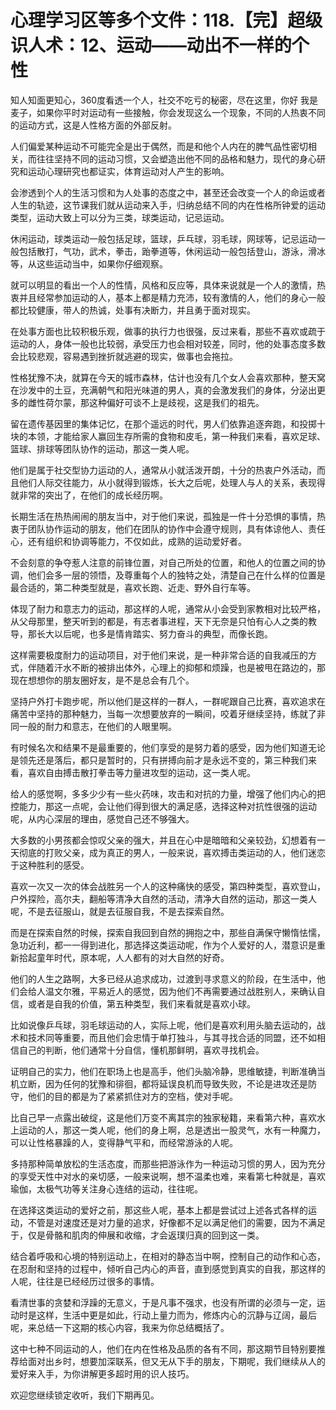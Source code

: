 # 心理学习区等多个文件：118.【完】超级识人术：12、运动——动出不一样的个性

知人知面更知心，360度看透一个人，社交不吃亏的秘密，尽在这里，你好 我是麦子，如果你平时对运动有一些接触，你会发现这么一个现象，不同的人热衷不同的运动方式，这是人性格方面的外部反射。

人们偏爱某种运动不可能完全是出于偶然，而是和他个人内在的脾气品性密切相关，而往往坚持不同的运动习惯，又会塑造出他不同的品格和魅力，现代的身心研究和运动心理研究也都证实，体育运动对人产生的影响。

会渗透到个人的生活习惯和为人处事的态度之中，甚至还会改变一个人的命运或者人生的轨迹，这节课我们就从运动来入手，归纳总结不同的内在性格所钟爱的运动类型，运动大致上可以分为三类，球类运动，记忌运动。

休闲运动，球类运动一般包括足球，篮球，乒乓球，羽毛球，网球等，记忌运动一般包括散打，气功，武术，拳击，跆拳道等，休闲运动一般包括登山，游泳，滑冰等，从这些运动当中，如果你仔细观察。

就可以明显的看出一个人的性情，风格和反应等，具体来说就是一个人的激情，热衷并且经常参加运动的人，基本上都是精力充沛，较有激情的人，他们的身心一般都比较健康，带人的热诚，处事有决断力，并且勇于面对现实。

在处事方面也比较积极乐观，做事的执行力也很强，反过来看，那些不喜欢或疏于运动的人，身体一般也比较弱，承受压力也会相对较差，同时，他的处事态度多数会比较悲观，容易遇到挫折就逃避的现实，做事也会拖拉。

性格犹豫不决，就算在今天的城市森林，估计也没有几个女人会喜欢那种，整天窝在沙发中的土豆，充满朝气和阳光味道的男人，真的会激发我们的身体，分泌出更多的雌性荷尔蒙，那这种偏好可谈不上是歧视，这是我们的祖先。

留在遗传基因里的集体记忆，在那个遥远的时代，男人们依靠追逐奔跑，和投掷十块的本领，才能给家人赢回生存所需的食物和皮毛，第一种我们来看，喜欢足球、篮球、排球等团队协作的运动，那这一类人呢。

他们是属于社交型协力运动的人，通常从小就活泼开朗，十分的热衷户外活动，而且他们人际交往能力，从小就得到锻炼，长大之后呢，处理人与人的关系，表现得就非常的突出了，在他们的成长经历啊。

长期生活在热热闹闹的朋友当中，对于他们来说，孤独是一件十分恐惧的事情，热衷于团队协作运动的朋友，他们在团队的协作中会遵守规则，具有体谅他人、责任心，还有组织和协调等能力，不仅如此，成熟的运动爱好者。

不会刻意的争夺惹人注意的前锋位置，对自己所处的位置，和他人的位置之间的协调，他们会多一层的领悟，及尊重每个人的独特之处，清楚自己在什么样的位置是最合适的，第二种类型就是，喜欢长跑、近走、野外自行车等。

体现了耐力和意志力的运动，那这样的人呢，通常从小会受到家教相对比较严格，从父母那里，整天听到的都是，有志者事进程，天下无奈是只怕有心人之类的教导，那长大以后呢，也多是情肯踏实、努力奋斗的典型，而像长跑。

这样需要极度耐力的运动项目，对于他们来说，是一种非常合适的自我减压的方式，伴随着汗水不断的被排出体外，心理上的抑郁和烦躁，也是被甩在路边的，那现在想想你的朋友圈好友，是不是总会有几个。

坚持户外打卡跑步呢，所以他们是这样的一群人，一群呢跟自己比赛，喜欢追求在痛苦中坚持的那种魅力，当每一次想要放弃的一瞬间，咬着牙继续坚持，练就了非同一般的耐力和意志，在他们的人眼里啊。

有时候名次和结果不是最重要的，他们享受的是努力着的感受，因为他们知道无论是领先还是落后，都只是暂时的，只有拼搏向前才是永远不变的，第三种我们来看，喜欢自由搏击散打拳击等力量进攻型的运动，这一类人呢。

给人的感觉啊，多多少少有一些火药味，攻击和对抗的力量，增强了他们内心的把控能力，那这一点呢，会让他们得到很大的满足感，选择这种对抗性很强的运动呢，从内心深层的理由，感觉自己还不够强大。

大多数的小男孩都会惊叹父亲的强大，并且在心中是暗暗和父亲较劲，幻想着有一天彻底的打败父亲，成为真正的男人，一般来说，喜欢搏击类运动的人，他们迷恋于这种胜利的感受。

喜欢一次又一次的体会战胜另一个人的这种痛快的感受，第四种类型，喜欢登山，户外探险，高尔夫，翻船等清净大自然的活动，清净大自然的运动，那这一类人呢，不是去征服山，就是去征服自我，不是去探索自然。

而是在探索自然的时候，探索自我回到自然的拥抱之中，那些自满保守懒惰怯懦，急功近利，都一一得到进化，那选择这类运动呢，作为个人爱好的人，潜意识是重新拾起童年时代，原本呢，人人都有的对大自然的好奇。

他们的人生之路啊，大多已经从追求成功，过渡到寻求意义的阶段，在生活中，他们会给人温文尔雅，平易近人的感觉，因为他们不再需要通过战胜别人，来确认自信，或者是自我的价值，第五种类型，我们来看就是喜欢小球。

比如说像乒乓球，羽毛球运动的人，实际上呢，他们是喜欢利用头脑去运动的，战术和技术同等重要，而且他们会忠情于单打独斗，与其寻找合适的同盟，还不如相信自己的判断，他们通常十分自信，懂机那鲜明，喜欢寻找机会。

证明自己的实力，他们在职场上也是高手，他们头脑冷静，思维敏捷，判断准确当机立断，因为任何的犹豫和徘徊，都将延误良机而导致失败，不论是进攻还是防守，他们的目的都是为了紧紧抓住对方的空档，使对手呢。

比自己早一点露出破绽，这是他们万变不离其宗的独家秘籍，来看第六种，喜欢水上运动的人，那这一类人呢，他们的身上啊，总是透出一股灵气，水有一种魔力，可以让性格暴躁的人，变得静气平和，而经常游泳的人呢。

多持那种简单放松的生活态度，而那些把游泳作为一种运动习惯的男人，因为充分的享受天性中对水的亲切感，一般来说啊，想不温柔也难，来看第七种就是，喜欢瑜伽，太极气功等关注身心连结的运动，往往呢。

在选择这类运动的爱好之前，那这些人呢，基本上都是尝试过上述各式各样的运动，不管是对速度还是对力量的追求，好像都不足以满足他们的需要，因为不满足于，仅是骨骼和肌肉的伸展和收缩，才会返璞归真的回到这一类。

结合着呼吸和心境的特别运动上，在相对的静态当中啊，控制自己的动作和心态，在忍耐和坚持的过程中，倾听自己内心的声音，直到感觉到真实的自我，那这样的人呢，往往是已经经历过很多的事情。

看清世事的贪婪和浮躁的无意义，于是凡事不强求，也没有所谓的必须与一定，运动时是这样，生活中更是如此，行动上量力而为，修炼内心的沉静与辽阔，最后呢，来总结一下这期的核心内容，我来为你总结概括了。

这中七种不同运动的人，他们在内在性格及品质的各有不同，那这期节目特别要推荐给面对出乡时，想要加深联系，但又无从下手的朋友，下期呢，我们继续从人的爱好来入手，为你讲解更多超时用的识人技巧。

欢迎您继续锁定收听，我们下期再见。